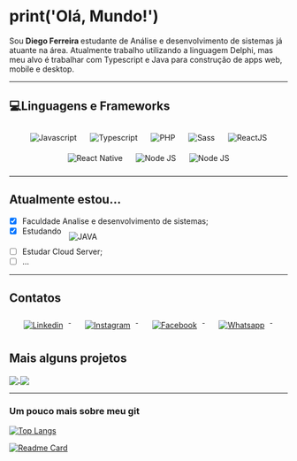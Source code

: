 # print('Olá, Mundo!')

Sou <strong> Diego Ferreira </strong> estudante de Análise e desenvolvimento de sistemas já atuante na área.
Atualmente trabalho utilizando a linguagem Delphi, mas meu alvo é trabalhar com Typescript e Java para construção de apps web, mobile e desktop.

---

## 💻Linguagens e Frameworks

<p align="center">
 
  
 <img src="https://img.shields.io/static/v1?label=javascript&message=LANGUAGE&color=yellow&style=for-the-badge&logo=JAVASCRIPT" alt="Javascript" style="vertical-align:top; margin:10px">
 
 <img src="https://img.shields.io/static/v1?label=typescript&message=LANGUAGE&color=blue&style=for-the-badge&logo=TYPESCRIPT" alt="Typescript" style="vertical-align:top; margin:10px">
 
 <img src="https://img.shields.io/static/v1?label=php&message=LANGUAGE&color=7b5499&style=for-the-badge&logo=PHP" alt="PHP" style="vertical-align:top; margin:10px">

 <img src="https://img.shields.io/static/v1?label=sass&message=LANGUAGE&color=bd55a9&style=for-the-badge&logo=SASS" alt="Sass" style="vertical-align:top; margin:10px">

 
 <img src="https://img.shields.io/static/v1?label=reactjs&message=framework&color=blue&style=for-the-badge&logo=REACT" alt="ReactJS" style="vertical-align:top; margin:10px">
 
 <img src="https://img.shields.io/static/v1?label=react%20native&message=FRAMEWORK&color=blue&style=for-the-badge&logo=REACT" alt="React Native" style="vertical-align:top; margin:10px"> 
 
 <img src="https://img.shields.io/static/v1?label=nodejs&message=FRAMEWORK&color=green&style=for-the-badge&logo=nodedotjs" alt="Node JS" style="vertical-align:top; margin:10px">

 <img src="https://img.shields.io/static/v1?label=bootstrap&message=FRAMEWORK&color=971fed&style=for-the-badge&logo=bootstrap" alt="Node JS" style="vertical-align:top; margin:10px">

---

</p>

## Atualmente estou...

- [x] Faculdade Analise e desenvolvimento de sistemas;
- [x] Estudando <img src="https://img.shields.io/static/v1?label=java&message=LANGUAGE&color=ed1f1f&style=for-the-badge&logo=java" alt="JAVA" style="vertical-align:top; margin:10px">
- [ ] Estudar Cloud Server;
- [ ] ...
 
 ---
 
## Contatos


<p align="center">
  <a href="https://www.linkedin.com/in/diferreiraprogramer">
    <img src="https://img.shields.io/badge/-linkedin-309bf2?logo=linkedin&logoColor=white&style=for-the-badge" alt="Linkedin" style="vertical-align:top; margin:10px">
 </a> &nbsp; &nbsp;
 
 <a href="https://www.instagram.com/di_da_pri/">
    <img src="https://img.shields.io/badge/-instagram-DD2A7B?logo=instagram&logoColor=white&style=for-the-badge" alt="Instagram" style="vertical-align:top; margin:10px">
 </a> &nbsp; &nbsp;
 
 <a href="https://www.facebook.com/DiSantosFerreira/">
    <img src="https://img.shields.io/badge/-facebook-3B5998?logo=facebook&logoColor=white&style=for-the-badge" alt="Facebook" style="vertical-align:top; margin:10px">
 </a> &nbsp; &nbsp;
 
 <a href="https://api.whatsapp.com/send?phone=5521974122811&text=ol%C3%A1%2C%20vi%20seu%20github">
    <img src="https://img.shields.io/badge/-whatsapp-25D366?logo=whatsapp&logoColor=white&style=for-the-badge" alt="Whatsapp" style="vertical-align:top; margin:10px">
 </a> &nbsp; &nbsp;
  
</p>


## Mais alguns projetos

<a href="https://github.com/anuraghazra/github-readme-stats">
  <img align="center" src="https://github-readme-stats.vercel.app/api/pin/?username=anuraghazra&repo=github-readme-stats" />
</a>
<a href="https://github.com/anuraghazra/convoychat">
  <img align="center" src="https://github-readme-stats.vercel.app/api/pin/?username=anuraghazra&repo=convoychat" />
</a>

---
### Um pouco mais sobre meu git

[![Top Langs](https://github-readme-stats.vercel.app/api/top-langs/?username=di-ferreira&layout=compact&theme=gotham&custom_title=Top-Linguagens)](https://github.com/di-ferreira)

[![Readme Card](https://github-readme-stats.vercel.app/api/pin/?username=di-ferreira&repo=teste-dna&theme=gotham)](https://github.com/di-ferreira/teste-dna)
